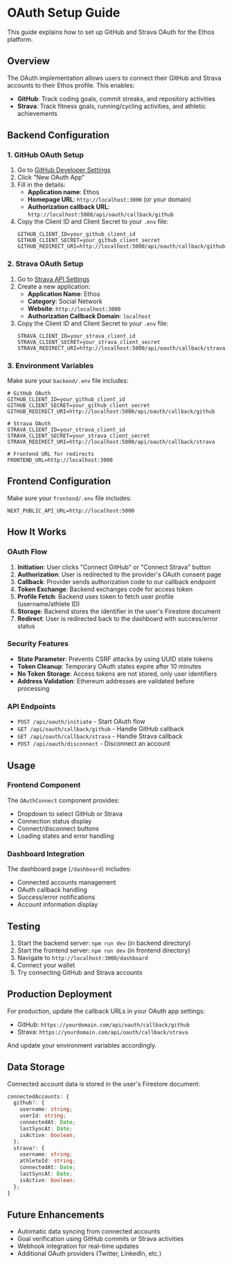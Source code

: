 # OAuth Setup Guide

This guide explains how to set up GitHub and Strava OAuth for the Ethos platform.

## Overview

The OAuth implementation allows users to connect their GitHub and Strava accounts to their Ethos profile. This enables:

- **GitHub**: Track coding goals, commit streaks, and repository activities
- **Strava**: Track fitness goals, running/cycling activities, and athletic achievements

## Backend Configuration

### 1. GitHub OAuth Setup

1. Go to [GitHub Developer Settings](https://github.com/settings/developers)
2. Click "New OAuth App"
3. Fill in the details:
   - **Application name**: Ethos
   - **Homepage URL**: `http://localhost:3000` (or your domain)
   - **Authorization callback URL**: `http://localhost:5000/api/oauth/callback/github`
4. Copy the Client ID and Client Secret to your `.env` file:
   ```
   GITHUB_CLIENT_ID=your_github_client_id
   GITHUB_CLIENT_SECRET=your_github_client_secret
   GITHUB_REDIRECT_URI=http://localhost:5000/api/oauth/callback/github
   ```

### 2. Strava OAuth Setup

1. Go to [Strava API Settings](https://www.strava.com/settings/api)
2. Create a new application:
   - **Application Name**: Ethos
   - **Category**: Social Network
   - **Website**: `http://localhost:3000`
   - **Authorization Callback Domain**: `localhost`
3. Copy the Client ID and Client Secret to your `.env` file:
   ```
   STRAVA_CLIENT_ID=your_strava_client_id
   STRAVA_CLIENT_SECRET=your_strava_client_secret
   STRAVA_REDIRECT_URI=http://localhost:5000/api/oauth/callback/strava
   ```

### 3. Environment Variables

Make sure your `backend/.env` file includes:

```env
# GitHub OAuth
GITHUB_CLIENT_ID=your_github_client_id
GITHUB_CLIENT_SECRET=your_github_client_secret
GITHUB_REDIRECT_URI=http://localhost:5000/api/oauth/callback/github

# Strava OAuth
STRAVA_CLIENT_ID=your_strava_client_id
STRAVA_CLIENT_SECRET=your_strava_client_secret
STRAVA_REDIRECT_URI=http://localhost:5000/api/oauth/callback/strava

# Frontend URL for redirects
FRONTEND_URL=http://localhost:3000
```

## Frontend Configuration

Make sure your `frontend/.env` file includes:

```env
NEXT_PUBLIC_API_URL=http://localhost:5000
```

## How It Works

### OAuth Flow

1. **Initiation**: User clicks "Connect GitHub" or "Connect Strava" button
2. **Authorization**: User is redirected to the provider's OAuth consent page
3. **Callback**: Provider sends authorization code to our callback endpoint
4. **Token Exchange**: Backend exchanges code for access token
5. **Profile Fetch**: Backend uses token to fetch user profile (username/athlete ID)
6. **Storage**: Backend stores the identifier in the user's Firestore document
7. **Redirect**: User is redirected back to the dashboard with success/error status

### Security Features

- **State Parameter**: Prevents CSRF attacks by using UUID state tokens
- **Token Cleanup**: Temporary OAuth states expire after 10 minutes
- **No Token Storage**: Access tokens are not stored, only user identifiers
- **Address Validation**: Ethereum addresses are validated before processing

### API Endpoints

- `POST /api/oauth/initiate` - Start OAuth flow
- `GET /api/oauth/callback/github` - Handle GitHub callback
- `GET /api/oauth/callback/strava` - Handle Strava callback
- `POST /api/oauth/disconnect` - Disconnect an account

## Usage

### Frontend Component

The `OAuthConnect` component provides:

- Dropdown to select GitHub or Strava
- Connection status display
- Connect/disconnect buttons
- Loading states and error handling

### Dashboard Integration

The dashboard page (`/dashboard`) includes:

- Connected accounts management
- OAuth callback handling
- Success/error notifications
- Account information display

## Testing

1. Start the backend server: `npm run dev` (in backend directory)
2. Start the frontend server: `npm run dev` (in frontend directory)
3. Navigate to `http://localhost:3000/dashboard`
4. Connect your wallet
5. Try connecting GitHub and Strava accounts

## Production Deployment

For production, update the callback URLs in your OAuth app settings:

- GitHub: `https://yourdomain.com/api/oauth/callback/github`
- Strava: `https://yourdomain.com/api/oauth/callback/strava`

And update your environment variables accordingly.

## Data Storage

Connected account data is stored in the user's Firestore document:

```typescript
connectedAccounts: {
  github?: {
    username: string;
    userId: string;
    connectedAt: Date;
    lastSyncAt: Date;
    isActive: boolean;
  };
  strava?: {
    username: string;
    athleteId: string;
    connectedAt: Date;
    lastSyncAt: Date;
    isActive: boolean;
  };
}
```

## Future Enhancements

- Automatic data syncing from connected accounts
- Goal verification using GitHub commits or Strava activities
- Webhook integration for real-time updates
- Additional OAuth providers (Twitter, LinkedIn, etc.)